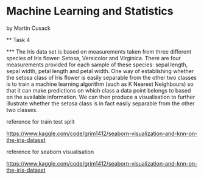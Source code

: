 # Machine Learning and Statistics

by Martin Cusack

** Task 4 

*** The Iris data set is based on measurements taken from three different species of Iris flower: Setosa, Versicolor and Virginica.  There are four measurements provided for each sample of these species:  sepal length, sepal width, petal length and petal width.  One way of establishing whether the setosa class of Iris flower is easily separable from the other two classes is to train a machine learning algorithm (such as K Nearest Neighbours) so that it can make predictions on which class a data point belongs to based on the available information. We can then produce a visualisation to further illustrate whether the setosa class is in fact easily separable from the other two classes.


reference for train test split

https://www.kaggle.com/code/grim1412/seaborn-visualization-and-knn-on-the-iris-dataset

reference for seaborn visualisation

https://www.kaggle.com/code/grim1412/seaborn-visualization-and-knn-on-the-iris-dataset
